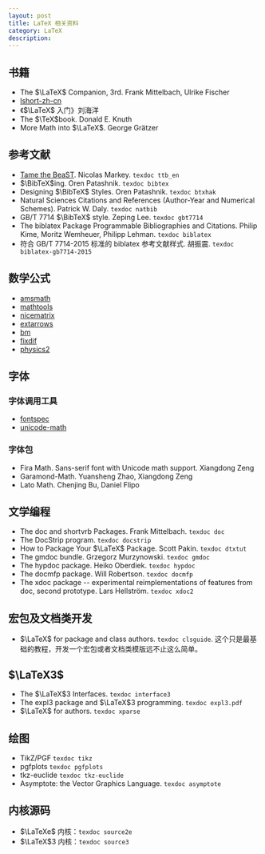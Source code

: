 ```yaml
---
layout: post
title: LaTeX 相关资料
category: LaTeX
description: 
---
```


## 书籍

+ The $\LaTeX$ Companion, 3rd. Frank Mittelbach, Ulrike Fischer
+ [lshort-zh-cn](https://ctan.org/pkg/lshort-zh-cn)
+ 《$\LaTeX$ 入门》刘海洋
+ The $\TeX$book. Donald E. Knuth
+ More Math into $\LaTeX$. George Grätzer

## 参考文献

+ [Tame the BeaST](https://tug.ctan.org/info/bibtex/tamethebeast/ttb_en.pdf). Nicolas Markey. `texdoc ttb_en`
+ $\BibTeX$ing. Oren Patashnik. `texdoc bibtex`
+ Designing $\BibTeX$ Styles. Oren Patashnik. `texdoc btxhak`
+ Natural Sciences Citations and References (Author-Year and Numerical Schemes). Patrick W. Daly. `texdoc natbib`
+ GB/T 7714 $\BibTeX$ style. Zeping Lee. `texdoc gbt7714`
+ The biblatex Package Programmable Bibliographies and Citations. Philip Kime, Moritz Wemheuer, Philipp Lehman. `texdoc biblatex`
+ 符合 GB/T 7714-2015 标准的 biblatex 参考文献样式. 胡振震. `texdoc biblatex-gb7714-2015`

## 数学公式

+ [amsmath](https://ctan.org/pkg/amsmath)
+ [mathtools](https://ctan.org/pkg/mathtools)
+ [nicematrix](https://ctan.org/pkg/nicematrix)
+ [extarrows](https://ctan.org/pkg/extarrows)
+ [bm](https://ctan.org/pkg/bm)
+ [fixdif](https://ctan.org/pkg/fixdif)
+ [physics2](https://ctan.org/pkg/physics2)

## 字体

### 字体调用工具

+ [fontspec](https://ctan.org/pkg/fontspec)
+ [unicode-math](https://ctan.org/pkg/unicode-math)

### 字体包
+ Fira Math. Sans-serif font with Unicode math support. Xiangdong Zeng
+ Garamond-Math. Yuansheng Zhao, Xiangdong Zeng
+ Lato Math. Chenjing Bu, Daniel Flipo

## 文学编程

+ The doc and shortvrb Packages. Frank Mittelbach. `texdoc doc`
+ The DocStrip program. `texdoc docstrip`
+ How to Package Your $\LaTeX$ Package. Scott Pakin. `texdoc dtxtut`
+ The gmdoc bundle. Grzegorz Murzynowski. `texdoc gmdoc`
+ The hypdoc package. Heiko Oberdiek. `texdoc hypdoc`
+ The docmfp package. Will Robertson. `texdoc docmfp`
+ The xdoc package -- experimental reimplementations of features from doc, second prototype. Lars Hellström. `texdoc xdoc2`

## 宏包及文档类开发

+ $\LaTeX$ for package and class authors. `texdoc clsguide`. 这个只是最基础的教程，开发一个宏包或者文档类模版远不止这么简单。

## $\LaTeX3$

+ The $\LaTeX$3 Interfaces. `texdoc interface3`
+ The expl3 package and $\LaTeX$3 programming. `texdoc expl3.pdf`
+ $\LaTeX$ for authors. `texdoc xparse`

## 绘图

+ TikZ/PGF `texdoc tikz`
+ pgfplots `texdoc pgfplots`
+ tkz-euclide `texdoc tkz-euclide`
+ Asymptote: the Vector Graphics Language. `texdoc asymptote`

## 内核源码

+ $\LaTeXe$ 内核：`texdoc source2e`
+ $\LaTeX$3 内核：`texdoc source3`